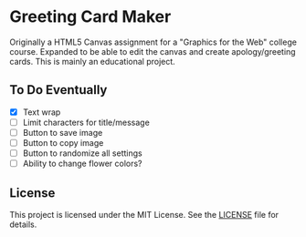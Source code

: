 # Greeting Card Maker

Originally a HTML5 Canvas assignment for a "Graphics for the Web" college course. Expanded to be able to edit the canvas and create apology/greeting cards. This is mainly an educational project.

## To Do Eventually

- [x] Text wrap
- [ ] Limit characters for title/message
- [ ] Button to save image
- [ ] Button to copy image
- [ ] Button to randomize all settings
- [ ] Ability to change flower colors?

## License

This project is licensed under the MIT License. See the [LICENSE](LICENSE) file for details.

